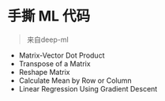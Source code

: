 # 手撕 ML 代码

> 来自deep-ml
- Matrix-Vector Dot Product
- Transpose of a Matrix
- Reshape Matrix
- Calculate Mean by Row or Column
- Linear Regression Using Gradient Descent
